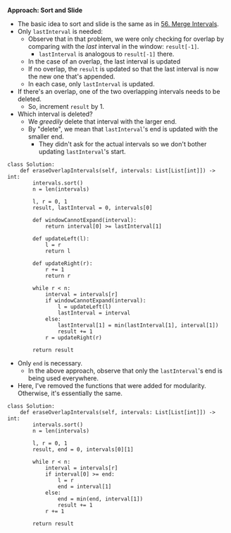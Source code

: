 **Approach: Sort and Slide**
* The basic idea to sort and slide is the same as in [56. Merge Intervals](https://leetcode.com/problems/merge-intervals/).
* Only `lastInterval` is needed:
	* Observe that in that problem, we were only checking for overlap by comparing with the *last* interval in the window: `result[-1]`.
		* `lastInterval` is analogous to `result[-1]` there.
	* In the case of an overlap, the last interval is updated
	* If no overlap, the `result` is updated so that the last interval is now the new one that's appended.
	* In each case, only `lastInterval` is updated.		
* If there's an overlap, one of the two overlapping intervals needs to be deleted.
	* So, increment `result` by 1.
* Which interval is deleted?
	* We *greedily* delete that interval with the larger end.
	* By "delete", we mean that `lastInterval`'s end is updated with the smaller end.
		* They didn't ask for the actual intervals so we don't bother updating `lastInterval`'s start.
```
class Solution:
    def eraseOverlapIntervals(self, intervals: List[List[int]]) -> int:
        intervals.sort()
        n = len(intervals)

        l, r = 0, 1        
        result, lastInterval = 0, intervals[0]

        def windowCannotExpand(interval):
            return interval[0] >= lastInterval[1]
        
        def updateLeft(l):
            l = r
            return l        
        
        def updateRight(r):
            r += 1
            return r

        while r < n:
            interval = intervals[r]
            if windowCannotExpand(interval):
                l = updateLeft(l)
                lastInterval = interval
            else:                
                lastInterval[1] = min(lastInterval[1], interval[1])
                result += 1
            r = updateRight(r)

        return result
```

* Only `end` is necessary.
	* In the above approach, observe that only the `lastInterval`'s end is being used everywhere.
* Here, I've removed the functions that were added for modularity. Otherwise, it's essentially the same.
```
class Solution:
    def eraseOverlapIntervals(self, intervals: List[List[int]]) -> int:
        intervals.sort()
        n = len(intervals)

        l, r = 0, 1        
        result, end = 0, intervals[0][1]

        while r < n:
            interval = intervals[r]
            if interval[0] >= end:
                l = r
                end = interval[1]
            else:                
                end = min(end, interval[1])
                result += 1
            r += 1

        return result
```

